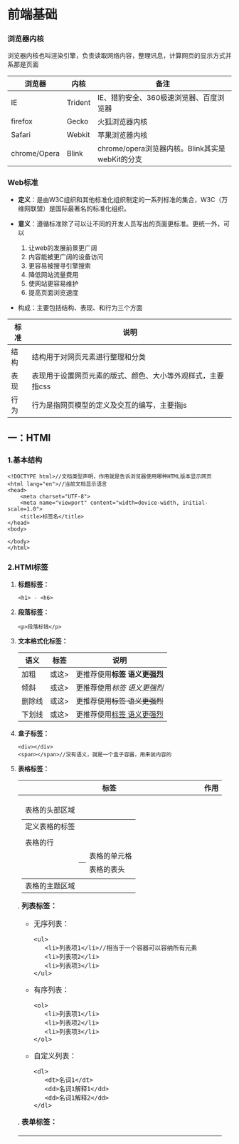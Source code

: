 # 前端基础

### 浏览器内核

浏览器内核也叫渲染引擎，负责读取网络内容，整理讯息，计算网页的显示方式并系那是页面

| 浏览器       | 内核    | 备注                                            |
| ------------ | ------- | ----------------------------------------------- |
| IE           | Trident | IE、猎豹安全、360极速浏览器、百度浏览器         |
| firefox      | Gecko   | 火狐浏览器内核                                  |
| Safari       | Webkit  | 苹果浏览器内核                                  |
| chrome/Opera | Blink   | chrome/opera浏览器内核。Blink其实是webKit的分支 |

### Web标准

- **定义**：是由W3C组织和其他标准化组织制定的一系列标准的集合，W3C（万维网联盟）是国际最著名的标准化组织。

- **意义**：遵循标准除了可以让不同的开发人员写出的页面更标准。更统一外，可以

  1. 让web的发展前景更广阔
  2. 内容能被更广阔的设备访问
  3. 更容易被搜寻引擎搜索
  4. 降低网站流量费用
  5. 使网站更容易维护
  6. 提高页面浏览速度

  

- 构成：主要包括结构、表现、和行为三个方面

| 标准 | 说明                                                        |
| ---- | ----------------------------------------------------------- |
| 结构 | 结构用于对网页元素进行整理和分类                            |
| 表现 | 表现用于设置网页元素的版式、颜色、大小等外观样式，主要指css |
| 行为 | 行为是指网页模型的定义及交互的编写，主要指js                |



## 一：HTMl

### 1.基本结构

```
<!DOCTYPE html>//文档类型声明，作用就是告诉浏览器使用哪种HTML版本显示网页
<html lang="en">//当前文档显示语言
<head>
    <meta charset="UTF-8">
    <meta name="viewport" content="width=device-width, initial-scale=1.0">
    <title>标签名</title>
</head>
<body>

</body>
</html>
```



### 2.HTMl标签

1. **标题标签：**

   ```
   <h1> - <h6>
   ```

   

2. **段落标签：**

   ```
   <p>段落标钱</p>
   
   ```

3. **文本格式化标签：**

   | 语义   | 标签                          | 说明                              |
   | ------ | ----------------------------- | --------------------------------- |
   | 加粗   | <strong></strong>或这<b></b>> | 更推荐使用<strong>标签 语义更强烈 |
   | 倾斜   | <em></em>或这<i></i>>         | 更推荐使用<em>标签 语义更强烈     |
   | 删除线 | <del></del>或这<s></s>>       | 更推荐使用<del>标签 语义更强烈    |
   | 下划线 | <ins></ins>或这<u></u>>       | 更推荐使用<ins>标签 语义更强烈    |

4. **盒子标签：**

   ```
   <div></div>
   <span></span>//没有语义，就是一个盒子容器，用来装内容的
   ```

5. **表格标签：**

   | 标签    | 作用           |
   | ------- | -------------- |
   | <table> | 定义表格的标签 |
   | <tr>    | 表格的行       |
   | <td>    | 表格的单元格   |
   | <th>    | 表格的表头     |
   | <thead> | 表格的头部区域 |
   | <tbody> | 表格的主题区域 |

6. **列表标签：**

   - 无序列表：

     ```
     <ul>
     	<li>列表项1</li>//相当于一个容器可以容纳所有元素
     	<li>列表项2</li>
     	<li>列表项3</li>
     </ul>
     ```

   - 有序列表：

     ```
     <ol>
     	<li>列表项1</li>
     	<li>列表项2</li>
     	<li>列表项3</li>
     </ol>
     ```

   - 自定义列表：

     ```
     <dl>
     	<dt>名词1</dt>
     	<dd>名词1解释1</dd>
     	<dd>名词1解释2</dd>
     </dl>
     ```

7. **表单标签：**























































































































































































































































































































































































































































































































































